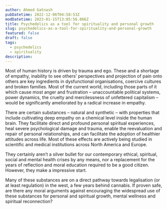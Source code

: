 ```yaml
---
author: Ahmed Gatnash
pubDatetime: 2022-12-06T04:58:53Z
modDatetime: 2023-01-15T13:05:56.066Z
title: Psychedelics as a tool for spirituality and personal growth
slug: psychedelics-as-a-tool-for-spirituality-and-personal-growth
featured: false
draft: false
tags:
  - psychedelics
  - spirituality
description: 
---
```


Most of human history is driven by trauma and ego. These and a shortage of empathy, inability to see others’ perspectives and projection of pain onto others are key ingredients in dysfunctional organisations, coercive cultures and broken families. Most of the current world, including those parts of it which cause most anger and frustration – unaccountable political systems, power dynamics, the cruelty and mercilessness of unfettered capitalism – would be significantly ameliorated by a radical increase in empathy.

There are certain substances – natural and synthetic – with properties that include cultivating deep empathy on a chemical level inside the human brain. They facilitate direct and profound personal spiritual experiences, heal severe psychological damage and trauma, enable the reevaluation and repair of personal relationships, and can facilitate the adoption of healthier attitudes across life. Most of these effects are actively being studied in scientific and medical institutions across North America and Europe.

They certainly aren’t a silver bullet for our contemporary ethical, spiritual, social and mental health crises by any means, nor a replacement for the years of reflection and moral education required to be a good citizen. However, they make a impressive start.

Many of these substances are on a direct pathway towards legalisation (or at least regulation) in the west, a few years behind cannabis. If proven safe, are there any moral arguments against encouraging the widespread use of these substances for personal and spiritual growth, mental wellness and spiritual reconnection?
